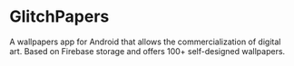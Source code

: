# GlitchPapers
A wallpapers app for Android that allows the commercialization of digital art. Based on Firebase storage and offers 100+ self-designed wallpapers.
